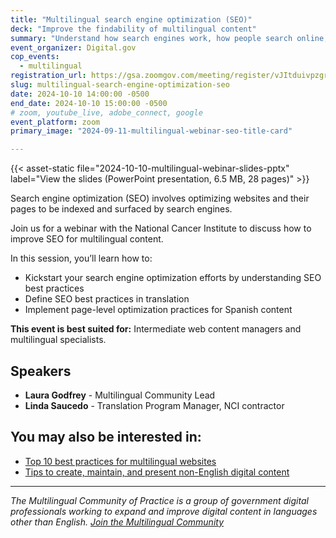 ```yaml
---
title: "Multilingual search engine optimization (SEO)"
deck: "Improve the findability of multilingual content"
summary: "Understand how search engines work, how people search online, and who is your audience — while recognizing language and cultural differences."
event_organizer: Digital.gov
cop_events:
  - multilingual
registration_url: https://gsa.zoomgov.com/meeting/register/vJItduivpzgrHkrXVyxLGsQH_vE3xukqNG4#/registration
slug: multilingual-search-engine-optimization-seo
date: 2024-10-10 14:00:00 -0500
end_date: 2024-10-10 15:00:00 -0500
# zoom, youtube_live, adobe_connect, google
event_platform: zoom
primary_image: "2024-09-11-multilingual-webinar-seo-title-card"

---
```

{{< asset-static file="2024-10-10-multilingual-webinar-slides-pptx" label="View the slides (PowerPoint presentation, 6.5 MB, 28 pages)" >}}

Search engine optimization (SEO) involves optimizing websites and their pages to be indexed and surfaced by search engines. 

Join us for a webinar with the National Cancer Institute to discuss how to improve SEO for multilingual content. 

In this session, you’ll learn how to:

* Kickstart your search engine optimization efforts by understanding SEO best practices
* Define SEO best practices in translation
* Implement page-level optimization practices for Spanish content

**This event is best suited for:** Intermediate web content managers and multilingual specialists.

## Speakers

* **Laura Godfrey** - Multilingual Community Lead
* **Linda Saucedo** - Translation Program Manager, NCI contractor

## You may also be interested in:

* [Top 10 best practices for multilingual websites](https://digital.gov/resources/top-10-best-practices-for-multilingual-websites/)
* [Tips to create, maintain, and present non-English digital content](https://digital.gov/2022/05/23/10-tips-to-create-maintain-and-present-non-english-digital-content-a-qa-with-michael-mule/)

---

*The Multilingual Community of Practice is a group of government digital professionals working to expand and improve digital content in languages other than English. [Join the Multilingual Community](https://digital.gov/communities/multilingual/)* 
